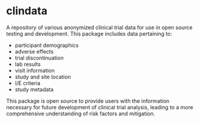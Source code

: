 # clindata
A repository of various anonymized clinical trial data for use in open source testing and development. 
This package includes data pertaining to:
 - participant demographics
 - adverse effects
 - trial discontinuation
 - lab results
 - visit information
 - study and site location
 - I/E criteria
 - study metadata
 
This package is open source to provide users with the information necessary for future development of clinical trial analysis, leading to a more comprehensive understanding of risk factors and mitigation.  


